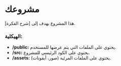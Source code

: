 # مشروعك
هذا المشروع يهدف إلى [شرح الفكرة]. 
### الهيكلية:
- **/public:** يحتوي على الملفات التي يتم عرضها للمستخدم.
- **/src:** يحتوي على الكود الرئيسي للمشروع.
- **/assets:** يحتوي على الملفات المرئية (صور، أيقونات).
